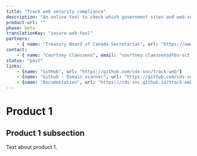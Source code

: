 ```yaml
---
title: "Track web security compliance"
description: "An online tool to check which government sites and web services are meeting good security practices, such as requiring privacy-protecting Hypertext Transfer Protocol Secure (HTTPS) connections."
product-url: ""
phase: beta
translationKey: "secure-web-tool"
partners:
    - { name: "Treasury Board of Canada Secretariat", url: "https://www.canada.ca/en/treasury-board-secretariat.html" }
contact:
    - { name: "Courtney Claessens", email: "courtney.claessens@tbs-sct.gc.ca"}
status: "past"
links:
    - {name: "GitHub", url: "https://github.com/cds-snc/track-web"}
    - {name: "Github - Domain scanner", url: "https://github.com/cds-snc/tracker"}
    - {name: "Documentation", url: "https://cds-snc.github.io/track-web-security-compliance"}
---
```

# Product 1

## Product 1 subsection

Text about product 1.
